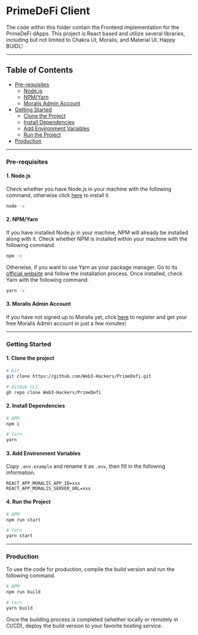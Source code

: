# PrimeDeFi Client

The code within this folder contain the Frontend implementation for the PrimeDeFi dApps. This project is React based and utilize several libraries, including but not limited to Chakra UI, Moralis, and Material UI. Happy BUIDL!

---

## Table of Contents

- [Pre-requisites](https://github.com/Web3-Hackers/PrimeDefi/tree/initial-fe-setup/client#table-of-contents)
   - [Node.js](https://github.com/Web3-Hackers/PrimeDefi/tree/initial-fe-setup/client#1-nodejs)
   - [NPM/Yarn](https://github.com/Web3-Hackers/PrimeDefi/tree/initial-fe-setup/client#2-npmyarn)
   - [Moralis Admin Account](https://github.com/Web3-Hackers/PrimeDefi/tree/initial-fe-setup/client#3-moralis-admin-account)
- [Getting Started](https://github.com/Web3-Hackers/PrimeDefi/tree/initial-fe-setup/client#getting-started)
   - [Clone the Project](https://github.com/Web3-Hackers/PrimeDefi/tree/initial-fe-setup/client#1-clone-the-project)
   - [Install Dependencies](https://github.com/Web3-Hackers/PrimeDefi/tree/initial-fe-setup/client#2-install-dependencies)
   - [Add Environment Variables](https://github.com/Web3-Hackers/PrimeDefi/tree/initial-fe-setup/client#3-add-environment-variables)
   - [Run the Project](https://github.com/Web3-Hackers/PrimeDefi/tree/initial-fe-setup/client#4-run-the-project)
- [Production](https://github.com/Web3-Hackers/PrimeDefi/tree/initial-fe-setup/client#production)
---

### Pre-requisites

#### 1. Node.js

Check whether you have Node.js in your machine with the following command, otherwise click [here](https://nodejs.org/en/) to install it.

```bash
node -v
```

#### 2. NPM/Yarn

If you have installed Node.js in your machine, NPM will already be installed along with it. Check whether NPM is installed within your machine with the following command.

```bash
npm -v
```

Otherwise, if you want to use Yarn as your package manager. Go to its [official website](https://yarnpkg.com/) and follow the installation process. Once installed, check Yarn with the following command.

```bash
yarn -v
```

#### 3. Moralis Admin Account

If you have not signed up to Moralis yet, click [here](https://admin.moralis.io/register) to register and get your free Moralis Admin account in just a few minutes!

---

### Getting Started

#### 1. Clone the project

```bash
# Git
git clone https://github.com/Web3-Hackers/PrimeDefi.git

# GitHub CLI
gh repo clone Web3-Hackers/PrimeDefi
```

#### 2. Install Dependencies

```bash
# NPM
npm i

# Yarn
yarn
```

#### 3. Add Environment Variables

Copy `.env.example` and rename it as `.env`, then fill in the following information.

```
REACT_APP_MORALIS_APP_ID=xxx
REACT_APP_MORALIS_SERVER_URL=xxx
```

#### 4. Run the Project

```bash
# NPM
npm run start

# Yarn
yarn start
```

---

### Production

To use the code for production, compile the build version and run the following command.

```bash
# NPM
npm run build

# Yarn
yarn build
```

Once the building process is completed (whether locally or remotely in CI/CD), deploy the build version to your favorite hosting service.